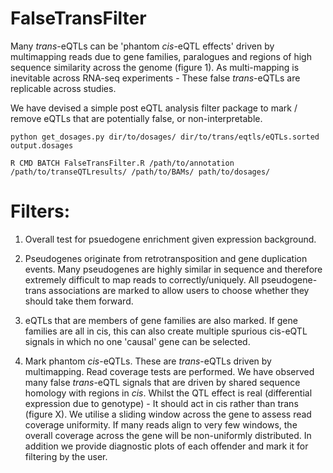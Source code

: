 # FalseTransFilter
Many *trans*-eQTLs can be 'phantom *cis*-eQTL effects' driven by multimapping reads due to gene families, paralogues and regions of high sequence similarity across the genome (figure 1). As multi-mapping is inevitable across RNA-seq experiments - These false *trans*-eQTLs are replicable across studies.

We have devised a simple post eQTL analysis filter package to mark / remove eQTLs that are potentially false, or non-interpretable.

```
python get_dosages.py dir/to/dosages/ dir/to/trans/eqtls/eQTLs.sorted output.dosages
```

```
R CMD BATCH FalseTransFilter.R /path/to/annotation /path/to/transeQTLresults/ /path/to/BAMs/ path/to/dosages/
```

# Filters:

1. Overall test for psuedogene enrichment given expression background.

2. Pseudogenes originate from retrotransposition and gene duplication events. Many pseudogenes are highly similar in sequence and therefore extremely difficult to map reads to correctly/uniquely. All pseudogene-trans associations are marked to allow users to choose whether they should take them forward.

3. eQTLs that are members of gene families are also marked. If gene families are all in cis, this can also create multiple spurious cis-eQTL signals in which no one 'causal' gene can be selected.

4. Mark phantom *cis*-eQTLs. These are *trans*-eQTLs driven by multimapping. Read coverage tests are performed. We have observed many false *trans*-eQTL signals that are driven by shared sequence homology with regions in *cis*. Whilst the QTL effect is real (differential expression due to genotype) - It should act in cis rather than trans (figure X). We utilise a sliding window across the gene to assess read coverage uniformity. If many reads align to very few windows, the overall coverage across the gene will be non-uniformly distributed. In addition we provide diagnostic plots of each offender and mark it for filtering by the user.
